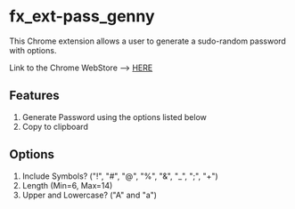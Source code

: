 # fx_ext-pass_genny
This Chrome extension allows a user to generate a sudo-random password with options.

Link to the Chrome WebStore --> [HERE][1]

## Features
1. Generate Password using the options listed below
2. Copy to clipboard

## Options
1. Include Symbols? ("!", "#", "@", "%", "&", "_", ";", "+")
2. Length (Min=6, Max=14)
3. Upper and Lowercase? ("A" and "a")


[1]: https://chrome.google.com/webstore/detail/password-generator-fx/gpmchoojmehheecglndaabdjfgjpkpni